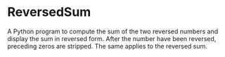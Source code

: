 # ReversedSum
A Python program to compute the sum of the two reversed numbers and display the sum in reversed form. After the number have been reversed, preceding zeros are stripped. The same applies to the reversed sum.
